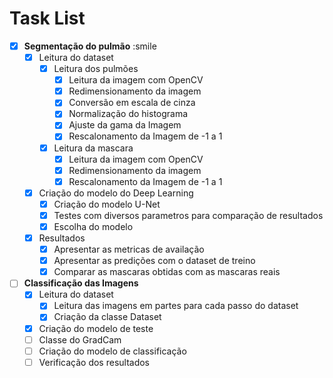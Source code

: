 # Task List
- [x] **Segmentação do pulmão** :smile
    - [x] Leitura do dataset
        - [x] Leitura dos pulmões
            - [x] Leitura da imagem com OpenCV
            - [x] Redimensionamento da imagem
            - [x] Conversão em escala de cinza
            - [x] Normalização do histograma
            - [x] Ajuste da gama da Imagem
            - [x] Rescalonamento da Imagem de -1 a 1
        - [x] Leitura da mascara
            - [x] Leitura da imagem com OpenCV
            - [x] Redimensionamento da imagem
            - [x] Rescalonamento da Imagem de -1 a 1
    - [x] Criação do modelo do Deep Learning
        - [x] Criação do modelo U-Net
        - [x] Testes com diversos parametros para comparação de resultados
        - [x] Escolha do modelo
    - [x] Resultados
        - [x] Apresentar as metricas de availação
        - [x] Apresentar as predições com o dataset de treino
        - [x] Comparar as mascaras obtidas com as mascaras reais
- [ ] **Classificação das Imagens**
    - [x] Leitura do dataset
        - [x] Leitura das imagens em partes para cada passo do dataset
        - [x] Criação da classe Dataset
    - [x] Criação do modelo de teste
    - [ ] Classe do GradCam
    - [ ] Criação do modelo de classificação
    - [ ] Verificação dos resultados
